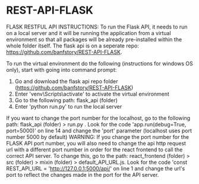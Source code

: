 # REST-API-FLASK
FLASK RESTFUL API INSTRUCTIONS: To run the Flask API, it needs to run on a local server and it will be running the application from a virtual environment so that all packages will be already pre-installed within the whole folder itself. The flask api is on a seperate repo: https://github.com/banfstory/REST-API-FLASK.

To run the virtual environment do the following (instructions for windows OS only), start with going into command prompt:

1. Go and download the flask api repo folder (https://github.com/banfstory/REST-API-FLASK)
2. Enter 'venv\Scripts\activate' to activate the virtual environment
3. Go to the following path: flask_api (folder)
4. Enter 'python run.py' to run the local server

If you want to change the port number for the localhost, go to the following path: flask_api (folder) > run.py . Look for the code 'app.run(debug=True, port=5000)' on line 14 and change the 'port' parameter (localhost uses port number 5000 by default) WARNING: If you change the port number for the FLASK API port number, you will also need to change the api http request url with a different port number in order for the react frontend to call the correct API server. To change this, go to the path: react_frontend (folder) > src (folder) > mixin (folder) > default_API_URL.js. Look for the code 'const REST_API_URL = 'http://127.0.0.1:5000/api/' on line 1 and change the url's port to reflect the changes made in the port for the API server.
